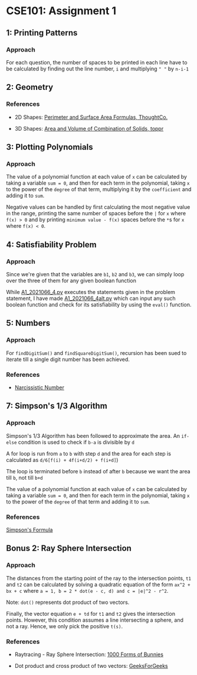 # CSE101: Assignment 1

## 1: Printing Patterns

### Approach

For each question, the number of spaces to be printed in each line have to be calculated by finding out the line number, `i` and multiplying `" "` by `n-i-1`

## 2: Geometry

### References

- 2D Shapes: [Perimeter and Surface Area Formulas, ThoughtCo.](https://www.thoughtco.com/perimeter-and-surface-area-formulas-604147)

- 3D Shapes: [Area and Volume of Combination of Solids, toppr](https://www.toppr.com/guides/maths/surface-areas-and-volumes/area-and-volume-of-combination-of-solids/)

## 3: Plotting Polynomials

### Approach

The value of a polynomial function at each value of `x` can be calculated by taking a variable `sum = 0`, and then for each term in the polynomial, taking `x` to the power of the `degree` of that term, multiplying it by the `coefficient` and adding it to `sum`.

Negative values can be handled by first calculating the most negative value in the range, printing the same number of spaces before the `|` for `x` where `f(x) > 0` and by printing `minimum value - f(x)` spaces before the `*`s for `x` where `f(x) < 0`.

## 4: Satisfiability Problem

### Approach

Since we're given that the variables are `b1`, `b2` and `b3`, we can simply loop over the three of them for any given boolean function

While [A1_2021066_4.py](A1_2021066_4.py) executes the statements given in the problem statement, I have made [A1_2021066_4alt.py](A1_2021066_4alt.py) which can input any such boolean function and check for its satisfiability by using the `eval()` function.

## 5: Numbers

### Approach

For `findDigitSum()` and `findSquareDigitSum()`, recursion has been sued to iterate till a single digit number has been achieved.

### References

- [Narcissistic Number](https://mathworld.wolfram.com/NarcissisticNumber.html)

## 7: Simpson's 1/3 Algorithm

### Approach

Simpson's 1/3 Algorithm has been followed to approximate the area. An `if-else` condition is used to check if `b-a` is divisible by `d`

A for loop is run from `a` to `b` with step `d` and the area for each step is calculated as `d/6[f(i) + 4f(i+d/2) + f(i+d]`)

The loop is terminated before `b` instead of after `b` because we want the area till `b`, not till `b+d`

The value of a polynomial function at each value of `x` can be calculated by taking a variable `sum = 0`, and then for each term in the polynomial, taking `x` to the power of the `degree` of that term and adding it to `sum`.

### References

[Simpson's Formula](https://encyclopediaofmath.org/index.php?title=Simpson_formula)

## Bonus 2: Ray Sphere Intersection

### Approach

The distances from the starting point of the ray to the intersection points, `t1` and `t2` can be calculated by solving a quadratic equation of the form `ax^2 + bx + c` where `a = 1, b = 2 * dot(e - c, d) and c = |e|^2 - r^2`.

Note: `dot()` represents dot product of two vectors.

Finally, the vector equation `e + td` for `t1` and `t2` gives the intersection points. However, this condition assumes a line intersecting a sphere, and not a ray. Hence, we only pick the positive `t(s)`.

### References

- Raytracing - Ray Sphere Intersection: [1000 Forms of Bunnies](https://viclw17.github.io/2018/07/16/raytracing-ray-sphere-intersection/)

- Dot product and cross product of two vectors: [GeeksForGeeks](https://www.geeksforgeeks.org/program-dot-product-cross-product-two-vector/)